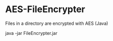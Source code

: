 # AES-FileEncrypter
Files in a directory are encrypted with AES (Java)

java -jar FileEncrypter.jar <Directory>
